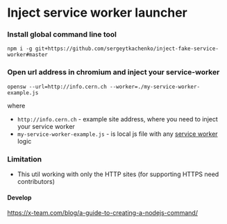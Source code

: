 # Inject service worker launcher

### Install global command line tool

```
npm i -g git+https://github.com/sergeytkachenko/inject-fake-service-worker#master
```

### Open url address in chromium and inject your service-worker

```
opensw --url=http://info.cern.ch --worker=./my-service-worker-example.js
```

where 
* `http://info.cern.ch` - example site address, where you need to inject your service worker
* `my-service-worker-example.js` - is local js file with 
any [service worker](https://developer.mozilla.org/en-US/docs/Web/API/Service_Worker_API/Using_Service_Workers) logic


### Limitation

* This util working with only the HTTP sites (for supporting HTTPS need contributors)

#### Develop

https://x-team.com/blog/a-guide-to-creating-a-nodejs-command/
